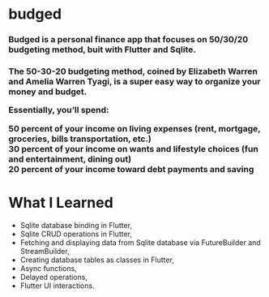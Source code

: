 # budged

<h3>Budged is a personal finance app that focuses on 50/30/20 budgeting method, buit with Flutter and Sqlite.<h3/>

The 50-30-20 budgeting method, coined by Elizabeth Warren and Amelia Warren Tyagi, is a super easy way to organize your money and budget.

Essentially, you’ll spend:

50 percent of your income on living expenses (rent, mortgage, groceries, bills transportation, etc.)<br/>
30 percent of your income on wants and lifestyle choices (fun and entertainment, dining out)<br/>
20 percent of your income toward debt payments and saving

# What I Learned
- Sqlite database binding in Flutter,
- Sqlite CRUD operations in Flutter,
- Fetching and displaying data from Sqlite database via FutureBuilder and StreamBuilder,
- Creating database tables as classes in Flutter,
- Async functions,
- Delayed operations,
- Flutter UI interactions.
